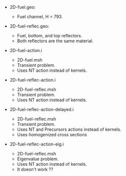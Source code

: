 * 2D-fuel.geo:
	- Fuel channel, H = 793.

* 2D-fuel-reflec.geo:
	- Fuel, bottom, and top reflectors.
	- Both reflectors are the same material.


* 2D-fuel-action.i
	- 2D-fuel.msh
	- Transient problem.
	- Uses NT action instead of kernels.

* 2D-fuel-reflec-action.i
	- 2D-fuel-reflec.msh
	- Transient problem.
	- Uses NT action instead of kernels.

* 2D-fuel-reflec-action-delayed.i
	- 2D-fuel-reflec.msh
	- Transient problem.
	- Uses NT and Precursors actions instead of kernels.
	- Uses homogenized cross sections

* 2D-fuel-reflec-action-eig.i
	- 2D-fuel-reflec.msh
	- Eigenvalue problem.
	- Uses NT action instead of kernels.
	- It doesn't work ??